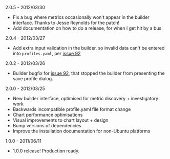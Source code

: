 2.0.5 - 2012/03/30
 - Fix a bug where metrics occasionally won't appear in the builder interface.
   Thanks to Jesse Reynolds for the patch!
 - Add documentation on how to do a release, for when I get hit by a bus.

2.0.4 - 2012/03/27
 - Add extra input validation in the builder, so invalid data can't be entered
   into `profiles.yaml`, per [issue 92](https://github.com/auxesis/visage/issues/92)

2.0.2 - 2012/03/26
 - Builder bugfix for [issue 92](https://github.com/auxesis/visage/issues/92),
   that stopped the builder from presenting the save profile dialog.

2.0.0 - 2012/03/25
 - New builder interface, optimised for metric discovery + investigatory work
 - Backwards incompatible profile.yaml file format change
 - Chart performance optimisations
 - Visual improvements to chart layout + design
 - Bump versions of dependencies
 - Improve the installation documentation for non-Ubuntu platforms

1.0.0 - 2011/06/11

 - 1.0.0 release! Production ready.

